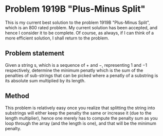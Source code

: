 # Problem 1919B "Plus-Minus Split"
This is my current best solution to the problem 1919B "Plus-Minus Split", which is an 800 rated problem. My current solution has been accepted, and hence I consider it to be complete. Of course, as always, if I can think of a more efficient solution, I shall return to the problem. 

## Problem statement
Given a string s, which is a sequence of $+$ and $-$, representing $1$ and $-1$ respectively, determine the minimum penatly which is the sum of the penalties of sub-strings that can be picked where a penatly of a substring is its absolute sum multiplied by its length.

## Method
This problem is relatively easy once you realize that splitting the string into substrings will either keep the penalty the same or increase it (due to the length multiplier), hence one merely has to compute the penalty sum as you loop through the array (and the length is one), and that will be the minimum penalty.